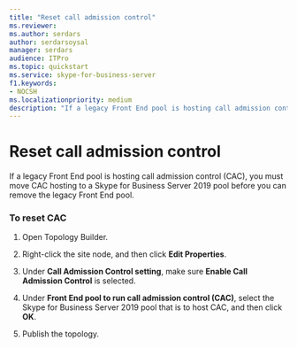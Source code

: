 ```yaml
---
title: "Reset call admission control"
ms.reviewer: 
ms.author: serdars
author: serdarsoysal
manager: serdars
audience: ITPro
ms.topic: quickstart
ms.service: skype-for-business-server
f1.keywords:
- NOCSH
ms.localizationpriority: medium
description: "If a legacy Front End pool is hosting call admission control (CAC), you must move CAC hosting to a Skype for Business Server 2019 pool before you can remove the legacy Front End pool."
---
```


# Reset call admission control

If a legacy Front End pool is hosting call admission control (CAC), you must move CAC hosting to a Skype for Business Server 2019 pool before you can remove the legacy Front End pool.
  
### To reset CAC

1. Open Topology Builder.
    
2. Right-click the site node, and then click **Edit Properties**.
    
3. Under **Call Admission Control setting**, make sure **Enable Call Admission Control** is selected. 
    
4. Under **Front End pool to run call admission control (CAC)**, select the Skype for Business Server 2019 pool that is to host CAC, and then click **OK**.
    
5. Publish the topology.
    


